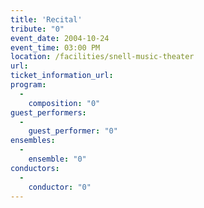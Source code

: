 ```yaml
---
title: 'Recital'
tribute: "0"
event_date: 2004-10-24
event_time: 03:00 PM
location: /facilities/snell-music-theater
url: 
ticket_information_url: 
program: 
  -
    composition: "0"
guest_performers: 
  -
    guest_performer: "0"
ensembles: 
  -
    ensemble: "0"
conductors: 
  -
    conductor: "0"
---
```

